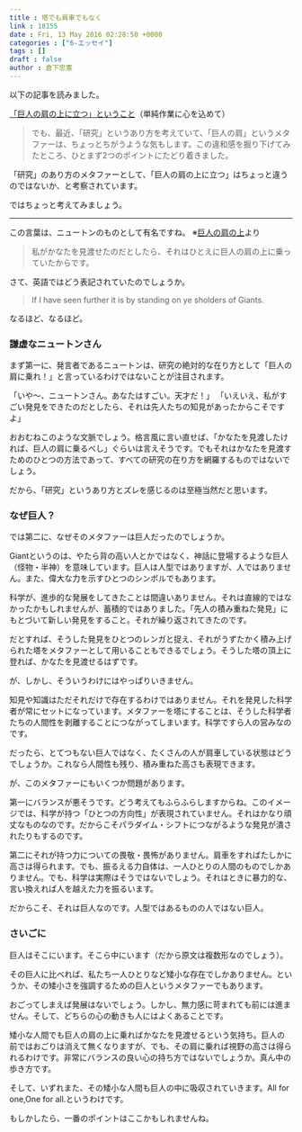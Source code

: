 ```yaml
---
title : 塔でも肩車でもなく
link : 18155
date : Fri, 13 May 2016 02:28:50 +0000
categories : ["6-エッセイ"]
tags : []
draft : false
author : 倉下忠憲
---
```


以下の記事を読みました。

<a href="http://www.tjsg-kokoro.com/2016/05/13/kyojin-kata/">「巨人の肩の上に立つ」ということ</a>（単純作業に心を込めて）

<blockquote>
でも、最近、「研究」というあり方を考えていて、「巨人の肩」というメタファーは、ちょっとちがうような気もします。この違和感を掘り下げてみたところ、ひとまず2つのポイントにたどり着きました。
</blockquote>

「研究」のあり方のメタファーとして、「巨人の肩の上に立つ」はちょっと違うのではないか、と考察されています。

ではちょっと考えてみましょう。

<hr />

この言葉は、ニュートンのものとして有名ですね。
※<a href="https://ja.wikipedia.org/wiki/%E5%B7%A8%E4%BA%BA%E3%81%AE%E8%82%A9%E3%81%AE%E4%B8%8A#cite_note-3">巨人の肩の上</a>より

<blockquote>
私がかなたを見渡せたのだとしたら、それはひとえに巨人の肩の上に乗っていたからです。
</blockquote>

さて、英語ではどう表記されていたのでしょうか。

<blockquote>
If I have seen further it is by standing on ye sholders of Giants.
</blockquote>

なるほど、なるほど。

<H3>謙虚なニュートンさん</H3>

まず第一に、発言者であるニュートンは、研究の絶対的な在り方として「巨人の肩に乗れ！」と言っているわけではないことが注目されます。

「いや〜、ニュートンさん。あなたはすごい。天才だ！」
「いえいえ、私がすごい発見をできたのだとしたら、それは先人たちの知見があったからこそですよ」

おおむねこのような文脈でしょう。格言風に言い直せば、「かなたを見渡したければ、巨人の肩に乗るべし」ぐらいは言えそうです。でもそれはかなたを見渡すためのひとつの方法であって、すべての研究の在り方を網羅するものではないでしょう。

だから、「研究」というあり方とズレを感じるのは至極当然だと思います。

<H3>なぜ巨人？</H3>

では第二に、なぜそのメタファーは巨人だったのでしょうか。

Giantというのは、やたら背の高い人とかではなく、神話に登場するような巨人（怪物・半神）を意味しています。巨人は人型ではありますが、人ではありません。また、偉大な力を示すひとつのシンボルでもあります。

科学が、進歩的な発展をしてきたことは間違いありません。それは直線的ではなかったかもしれませんが、蓄積的ではありました。「先人の積み重ねた発見」にもとづいて新しい発見をすること。それが繰り返されてきたのです。

だとすれば、そうした発見をひとつのレンガと捉え、それがうずたかく積み上げられた塔をメタファーとして用いることもできるでしょう。そうした塔の頂上に登れば、かなたを見渡せるはずです。

が、しかし、そういうわけにはやっぱりいきません。

知見や知識はただそれだけで存在するわけではありません。それを発見した科学者が常にセットになっています。メタファーを塔にすることは、そうした科学者たちの人間性を剥離することにつながってしまいます。科学ですら人の営みなのです。

だったら、とてつもない巨人ではなく、たくさんの人が肩車している状態はどうでしょうか。これなら人間性も残り、積み重ねた高さも表現できます。

が、このメタファーにもいくつか問題があります。

第一にバランスが悪そうです。どう考えてもふらふらしますからね。このイメージでは、科学が持つ「ひとつの方向性」が表現されていません。それはかなり頑丈なものなのです。だからこそパラダイム・シフトにつながるような発見が潰されたりもするのです。

第二にそれが持つ力についての畏敬・畏怖がありません。肩車をすればたしかに高さは得られます。でも、振るえる力自体は、一人ひとりの人間のものでしかありません。でも、科学は実際はそうではないでしょう。それはときに暴力的な、言い換えれば人を越えた力を振るいます。

だからこそ、それは巨人なのです。人型ではあるものの人ではない巨人。

<H3>さいごに</H3>

巨人はそこにいます。そこら中にいます（だから原文は複数形なのでしょう）。

その巨人に比べれば、私たち一人ひとりなど矮小な存在でしかありません。というか、その矮小さを強調するための巨人というメタファーでもあります。

おごってしまえば発展はないでしょう。しかし、無力感に苛まれても前には進ません。そして、どちらの心の動きも人にはよくあることです。

矮小な人間でも巨人の肩の上に乗ればかなたを見渡せるという気持ち。巨人の前ではおごりは消えて無くなりますが、でも、その肩に乗れば視野の高さは得られるわけです。非常にバランスの良い心の持ち方ではないでしょうか。真ん中の歩き方です。

そして、いずれまた、その矮小な人間も巨人の中に吸収されていきます。All for one,One for all.というわけです。

もしかしたら、一番のポイントはここかもしれませんね。